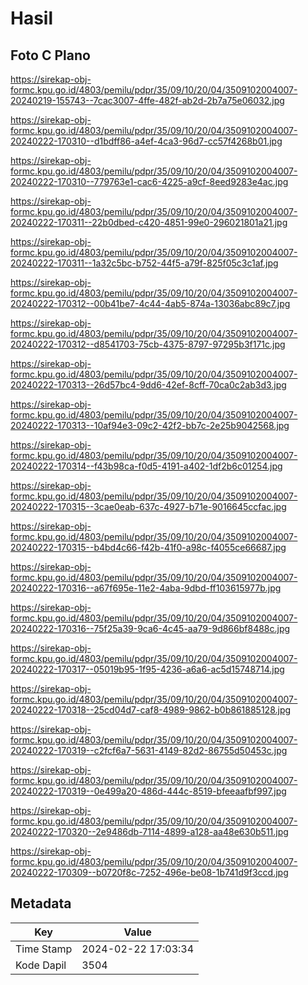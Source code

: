 # Hasil

## Foto C Plano

https://sirekap-obj-formc.kpu.go.id/4803/pemilu/pdpr/35/09/10/20/04/3509102004007-20240219-155743--7cac3007-4ffe-482f-ab2d-2b7a75e06032.jpg

https://sirekap-obj-formc.kpu.go.id/4803/pemilu/pdpr/35/09/10/20/04/3509102004007-20240222-170310--d1bdff86-a4ef-4ca3-96d7-cc57f4268b01.jpg

https://sirekap-obj-formc.kpu.go.id/4803/pemilu/pdpr/35/09/10/20/04/3509102004007-20240222-170310--779763e1-cac6-4225-a9cf-8eed9283e4ac.jpg

https://sirekap-obj-formc.kpu.go.id/4803/pemilu/pdpr/35/09/10/20/04/3509102004007-20240222-170311--22b0dbed-c420-4851-99e0-296021801a21.jpg

https://sirekap-obj-formc.kpu.go.id/4803/pemilu/pdpr/35/09/10/20/04/3509102004007-20240222-170311--1a32c5bc-b752-44f5-a79f-825f05c3c1af.jpg

https://sirekap-obj-formc.kpu.go.id/4803/pemilu/pdpr/35/09/10/20/04/3509102004007-20240222-170312--00b41be7-4c44-4ab5-874a-13036abc89c7.jpg

https://sirekap-obj-formc.kpu.go.id/4803/pemilu/pdpr/35/09/10/20/04/3509102004007-20240222-170312--d8541703-75cb-4375-8797-97295b3f171c.jpg

https://sirekap-obj-formc.kpu.go.id/4803/pemilu/pdpr/35/09/10/20/04/3509102004007-20240222-170313--26d57bc4-9dd6-42ef-8cff-70ca0c2ab3d3.jpg

https://sirekap-obj-formc.kpu.go.id/4803/pemilu/pdpr/35/09/10/20/04/3509102004007-20240222-170313--10af94e3-09c2-42f2-bb7c-2e25b9042568.jpg

https://sirekap-obj-formc.kpu.go.id/4803/pemilu/pdpr/35/09/10/20/04/3509102004007-20240222-170314--f43b98ca-f0d5-4191-a402-1df2b6c01254.jpg

https://sirekap-obj-formc.kpu.go.id/4803/pemilu/pdpr/35/09/10/20/04/3509102004007-20240222-170315--3cae0eab-637c-4927-b71e-9016645ccfac.jpg

https://sirekap-obj-formc.kpu.go.id/4803/pemilu/pdpr/35/09/10/20/04/3509102004007-20240222-170315--b4bd4c66-f42b-41f0-a98c-f4055ce66687.jpg

https://sirekap-obj-formc.kpu.go.id/4803/pemilu/pdpr/35/09/10/20/04/3509102004007-20240222-170316--a67f695e-11e2-4aba-9dbd-ff103615977b.jpg

https://sirekap-obj-formc.kpu.go.id/4803/pemilu/pdpr/35/09/10/20/04/3509102004007-20240222-170316--75f25a39-9ca6-4c45-aa79-9d866bf8488c.jpg

https://sirekap-obj-formc.kpu.go.id/4803/pemilu/pdpr/35/09/10/20/04/3509102004007-20240222-170317--05019b95-1f95-4236-a6a6-ac5d15748714.jpg

https://sirekap-obj-formc.kpu.go.id/4803/pemilu/pdpr/35/09/10/20/04/3509102004007-20240222-170318--25cd04d7-caf8-4989-9862-b0b861885128.jpg

https://sirekap-obj-formc.kpu.go.id/4803/pemilu/pdpr/35/09/10/20/04/3509102004007-20240222-170319--c2fcf6a7-5631-4149-82d2-86755d50453c.jpg

https://sirekap-obj-formc.kpu.go.id/4803/pemilu/pdpr/35/09/10/20/04/3509102004007-20240222-170319--0e499a20-486d-444c-8519-bfeeaafbf997.jpg

https://sirekap-obj-formc.kpu.go.id/4803/pemilu/pdpr/35/09/10/20/04/3509102004007-20240222-170320--2e9486db-7114-4899-a128-aa48e630b511.jpg

https://sirekap-obj-formc.kpu.go.id/4803/pemilu/pdpr/35/09/10/20/04/3509102004007-20240222-170309--b0720f8c-7252-496e-be08-1b741d9f3ccd.jpg


## Metadata

| Key        | Value               |
| ---------- | ------------------- |
| Time Stamp | 2024-02-22 17:03:34 |
| Kode Dapil | 3504                |



